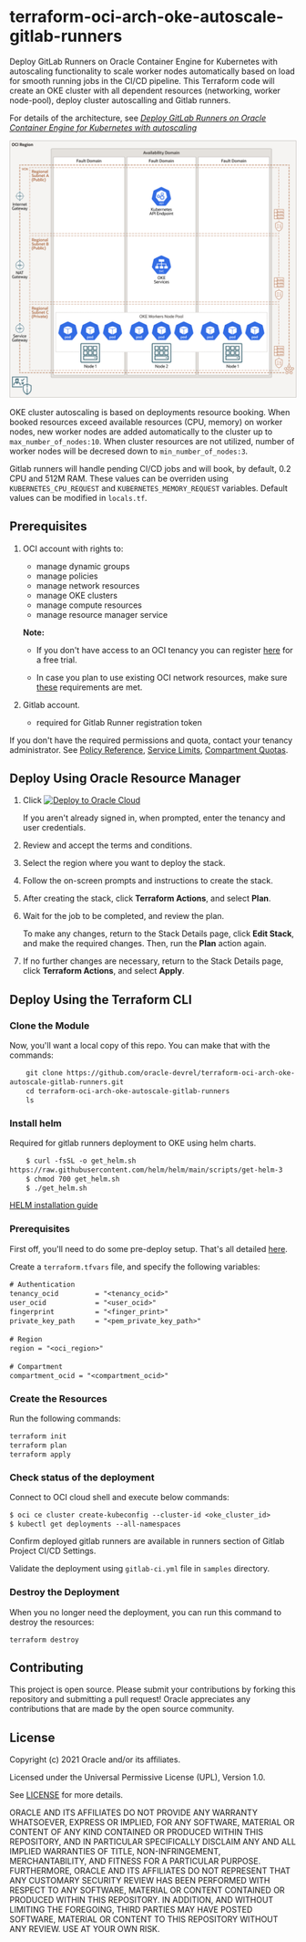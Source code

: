 # terraform-oci-arch-oke-autoscale-gitlab-runners

Deploy GitLab Runners on Oracle Container Engine for Kubernetes with autoscaling functionality to scale worker nodes automatically based on load for smooth running jobs in the CI/CD pipeline. This Terraform code will create an OKE cluster with all dependent resources (networking, worker node-pool), deploy cluster autoscalling and Gitlab runners. 

For details of the architecture, see [_Deploy GitLab Runners on Oracle Container Engine for Kubernetes with autoscaling_](https://docs.oracle.com/en/solutions/git-lab-runners-on-oke/index.html)


![](./images/git-lab-runner-kubernetes.png)


OKE cluster autoscaling is based on deployments resource booking. When booked resources exceed available resources (CPU, memory) on worker nodes, new worker nodes are added automatically to the cluster up to `max_number_of_nodes:10`. When cluster resources are not utilized, number of worker nodes will be decresed down to `min_number_of_nodes:3`.

Gitlab runners will handle pending CI/CD jobs and will book, by default, 0.2 CPU and 512M RAM. These values can be overriden using `KUBERNETES_CPU_REQUEST` and `KUBERNETES_MEMORY_REQUEST` variables. Default values can be modified in `locals.tf`.

## Prerequisites

1. OCI account with rights to:
    - manage dynamic groups
    - manage policies
    - manage network resources
    - manage OKE clusters
    - manage compute resources
    - manage resource manager service

    **Note:** 

    - If you don't have access to an OCI tenancy you can register [here](https://www.oracle.com/cloud/free/) for a free trial.
    
    - In case you plan to use existing OCI network resources, make sure [these](https://docs.oracle.com/en-us/iaas/Content/ContEng/Concepts/contengnetworkconfig.htm#securitylistconfig) requirements are met.

2. Gitlab account.
   - required for Gitlab Runner registration token

If you don't have the required permissions and quota, contact your tenancy administrator. See [Policy Reference](https://docs.cloud.oracle.com/en-us/iaas/Content/Identity/Reference/policyreference.htm), [Service Limits](https://docs.cloud.oracle.com/en-us/iaas/Content/General/Concepts/servicelimits.htm), [Compartment Quotas](https://docs.cloud.oracle.com/iaas/Content/General/Concepts/resourcequotas.htm).

## Deploy Using Oracle Resource Manager

1. Click [![Deploy to Oracle Cloud](https://oci-resourcemanager-plugin.plugins.oci.oraclecloud.com/latest/deploy-to-oracle-cloud.svg)](https://cloud.oracle.com/resourcemanager/stacks/create?region=home&zipUrl=https://github.com/oracle-devrel/terraform-oci-arch-oke-autoscale-gitlab-runners/releases/latest/download/terraform-oci-arch-oke-autoscale-gitlab-runners-stack-latest.zip)

    If you aren't already signed in, when prompted, enter the tenancy and user credentials.

2. Review and accept the terms and conditions.

3. Select the region where you want to deploy the stack.

4. Follow the on-screen prompts and instructions to create the stack.

5. After creating the stack, click **Terraform Actions**, and select **Plan**.

6. Wait for the job to be completed, and review the plan.

    To make any changes, return to the Stack Details page, click **Edit Stack**, and make the required changes. Then, run the **Plan** action again.

7. If no further changes are necessary, return to the Stack Details page, click **Terraform Actions**, and select **Apply**. 

## Deploy Using the Terraform CLI

### Clone the Module

Now, you'll want a local copy of this repo. You can make that with the commands:

```
    git clone https://github.com/oracle-devrel/terraform-oci-arch-oke-autoscale-gitlab-runners.git
    cd terraform-oci-arch-oke-autoscale-gitlab-runners
    ls
```

### Install helm

Required for gitlab runners deployment to OKE using helm charts.

```
    $ curl -fsSL -o get_helm.sh https://raw.githubusercontent.com/helm/helm/main/scripts/get-helm-3
    $ chmod 700 get_helm.sh
    $ ./get_helm.sh
```

[HELM installation guide](https://helm.sh/docs/intro/install/)

### Prerequisites
First off, you'll need to do some pre-deploy setup.  That's all detailed [here](https://github.com/cloud-partners/oci-prerequisites).

Create a `terraform.tfvars` file, and specify the following variables:

```
# Authentication
tenancy_ocid         = "<tenancy_ocid>"
user_ocid            = "<user_ocid>"
fingerprint          = "<finger_print>"
private_key_path     = "<pem_private_key_path>"

# Region
region = "<oci_region>"

# Compartment
compartment_ocid = "<compartment_ocid>"

````

### Create the Resources
Run the following commands:

    terraform init
    terraform plan
    terraform apply


### Check status of the deployment

Connect to OCI cloud shell and execute below commands:

    $ oci ce cluster create-kubeconfig --cluster-id <oke_cluster_id>
    $ kubectl get deployments --all-namespaces

Confirm deployed gitlab runners are available in runners section of Gitlab Project CI/CD Settings.

Validate the deployment using `gitlab-ci.yml` file in `samples` directory.

### Destroy the Deployment
When you no longer need the deployment, you can run this command to destroy the resources:

    terraform destroy

## Contributing
This project is open source.  Please submit your contributions by forking this repository and submitting a pull request!  Oracle appreciates any contributions that are made by the open source community.

## License
Copyright (c) 2021 Oracle and/or its affiliates.

Licensed under the Universal Permissive License (UPL), Version 1.0.

See [LICENSE](LICENSE) for more details.

ORACLE AND ITS AFFILIATES DO NOT PROVIDE ANY WARRANTY WHATSOEVER, EXPRESS OR IMPLIED, FOR ANY SOFTWARE, MATERIAL OR CONTENT OF ANY KIND CONTAINED OR PRODUCED WITHIN THIS REPOSITORY, AND IN PARTICULAR SPECIFICALLY DISCLAIM ANY AND ALL IMPLIED WARRANTIES OF TITLE, NON-INFRINGEMENT, MERCHANTABILITY, AND FITNESS FOR A PARTICULAR PURPOSE. FURTHERMORE, ORACLE AND ITS AFFILIATES DO NOT REPRESENT THAT ANY CUSTOMARY SECURITY REVIEW HAS BEEN PERFORMED WITH RESPECT TO ANY SOFTWARE, MATERIAL OR CONTENT CONTAINED OR PRODUCED WITHIN THIS REPOSITORY. IN ADDITION, AND WITHOUT LIMITING THE FOREGOING, THIRD PARTIES MAY HAVE POSTED SOFTWARE, MATERIAL OR CONTENT TO THIS REPOSITORY WITHOUT ANY REVIEW. USE AT YOUR OWN RISK.